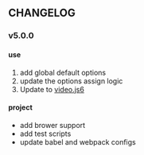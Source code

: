 
## CHANGELOG

### v5.0.0

#### use
1. add global default options
2. update the options assign logic
3. Update to [video.js6](https://github.com/videojs/video.js)

#### project
- add brower support
- add test scripts
- update babel and webpack configs
